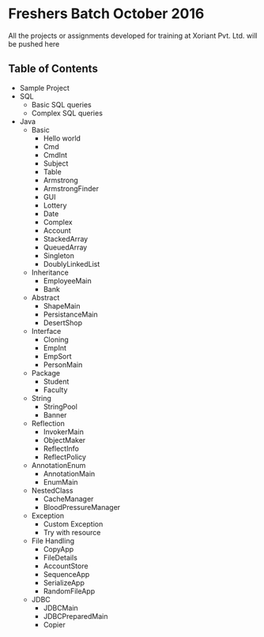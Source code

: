 # Freshers Batch October 2016

All the projects or assignments developed for training at Xoriant Pvt. Ltd. will be pushed here

## Table of Contents

- Sample Project
- SQL
  - Basic SQL queries
  - Complex SQL queries
- Java
  - Basic
	- Hello world
	- Cmd
	- CmdInt
	- Subject
	- Table
	- Armstrong
	- ArmstrongFinder
	- GUI
	- Lottery
	- Date
	- Complex
	- Account
	- StackedArray
	- QueuedArray
	- Singleton
	- DoublyLinkedList
  - Inheritance
	- EmployeeMain
	- Bank
  - Abstract
	- ShapeMain
	- PersistanceMain
	- DesertShop
  - Interface
	- Cloning
	- EmpInt
	- EmpSort
	- PersonMain
  - Package
	- Student
	- Faculty
  - String 
	- StringPool
	- Banner
  - Reflection
	- InvokerMain
	- ObjectMaker
	- ReflectInfo
	- ReflectPolicy
  - AnnotationEnum
	- AnnotationMain
	- EnumMain
  - NestedClass
	- CacheManager
	- BloodPressureManager
  - Exception
	- Custom Exception
	- Try with resource
  - File Handling
	- CopyApp
	- FileDetails
	- AccountStore
	- SequenceApp
	- SerializeApp
	- RandomFileApp
  - JDBC
	- JDBCMain
	- JDBCPreparedMain
	- Copier	